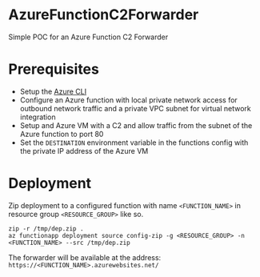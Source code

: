 # AzureFunctionC2Forwarder
Simple POC for an Azure Function C2 Forwarder


# Prerequisites

* Setup the [Azure CLI](https://learn.microsoft.com/en-us/cli/azure/install-azure-cli-linux?pivots=apt)
* Configure an Azure function with local private network access for outbound network traffic and a private VPC subnet for virtual network integration
* Setup and Azure VM with a C2 and allow traffic from the subnet of the Azure function to port 80
* Set the `DESTINATION` environment variable in the functions config with the private IP address of the Azure VM



# Deployment


Zip deployment to a configured function with name `<FUNCTION_NAME>` in resource group `<RESOURCE_GROUP>` like so.


```
zip -r /tmp/dep.zip .
az functionapp deployment source config-zip -g <RESOURCE_GROUP> -n <FUNCTION_NAME> --src /tmp/dep.zip
```

The forwarder will be available at the address: `https://<FUNCTION_NAME>.azurewebsites.net/`
